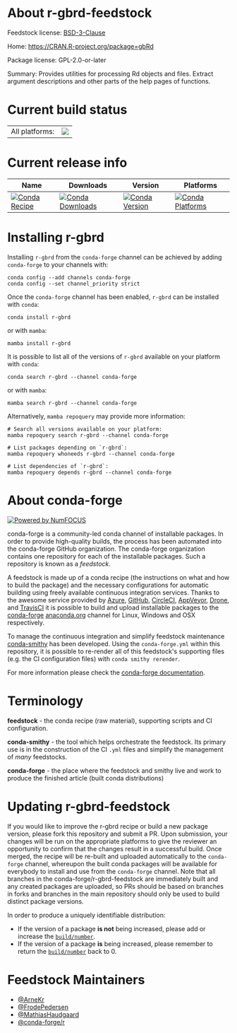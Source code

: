 About r-gbrd-feedstock
======================

Feedstock license: [BSD-3-Clause](https://github.com/conda-forge/r-gbrd-feedstock/blob/main/LICENSE.txt)

Home: https://CRAN.R-project.org/package=gbRd

Package license: GPL-2.0-or-later

Summary: Provides utilities for processing Rd objects and files. Extract argument descriptions and other parts of the help pages of functions.

Current build status
====================


<table><tr><td>All platforms:</td>
    <td>
      <a href="https://dev.azure.com/conda-forge/feedstock-builds/_build/latest?definitionId=1165&branchName=main">
        <img src="https://dev.azure.com/conda-forge/feedstock-builds/_apis/build/status/r-gbrd-feedstock?branchName=main">
      </a>
    </td>
  </tr>
</table>

Current release info
====================

| Name | Downloads | Version | Platforms |
| --- | --- | --- | --- |
| [![Conda Recipe](https://img.shields.io/badge/recipe-r--gbrd-green.svg)](https://anaconda.org/conda-forge/r-gbrd) | [![Conda Downloads](https://img.shields.io/conda/dn/conda-forge/r-gbrd.svg)](https://anaconda.org/conda-forge/r-gbrd) | [![Conda Version](https://img.shields.io/conda/vn/conda-forge/r-gbrd.svg)](https://anaconda.org/conda-forge/r-gbrd) | [![Conda Platforms](https://img.shields.io/conda/pn/conda-forge/r-gbrd.svg)](https://anaconda.org/conda-forge/r-gbrd) |

Installing r-gbrd
=================

Installing `r-gbrd` from the `conda-forge` channel can be achieved by adding `conda-forge` to your channels with:

```
conda config --add channels conda-forge
conda config --set channel_priority strict
```

Once the `conda-forge` channel has been enabled, `r-gbrd` can be installed with `conda`:

```
conda install r-gbrd
```

or with `mamba`:

```
mamba install r-gbrd
```

It is possible to list all of the versions of `r-gbrd` available on your platform with `conda`:

```
conda search r-gbrd --channel conda-forge
```

or with `mamba`:

```
mamba search r-gbrd --channel conda-forge
```

Alternatively, `mamba repoquery` may provide more information:

```
# Search all versions available on your platform:
mamba repoquery search r-gbrd --channel conda-forge

# List packages depending on `r-gbrd`:
mamba repoquery whoneeds r-gbrd --channel conda-forge

# List dependencies of `r-gbrd`:
mamba repoquery depends r-gbrd --channel conda-forge
```


About conda-forge
=================

[![Powered by
NumFOCUS](https://img.shields.io/badge/powered%20by-NumFOCUS-orange.svg?style=flat&colorA=E1523D&colorB=007D8A)](https://numfocus.org)

conda-forge is a community-led conda channel of installable packages.
In order to provide high-quality builds, the process has been automated into the
conda-forge GitHub organization. The conda-forge organization contains one repository
for each of the installable packages. Such a repository is known as a *feedstock*.

A feedstock is made up of a conda recipe (the instructions on what and how to build
the package) and the necessary configurations for automatic building using freely
available continuous integration services. Thanks to the awesome service provided by
[Azure](https://azure.microsoft.com/en-us/services/devops/), [GitHub](https://github.com/),
[CircleCI](https://circleci.com/), [AppVeyor](https://www.appveyor.com/),
[Drone](https://cloud.drone.io/welcome), and [TravisCI](https://travis-ci.com/)
it is possible to build and upload installable packages to the
[conda-forge](https://anaconda.org/conda-forge) [anaconda.org](https://anaconda.org/)
channel for Linux, Windows and OSX respectively.

To manage the continuous integration and simplify feedstock maintenance
[conda-smithy](https://github.com/conda-forge/conda-smithy) has been developed.
Using the ``conda-forge.yml`` within this repository, it is possible to re-render all of
this feedstock's supporting files (e.g. the CI configuration files) with ``conda smithy rerender``.

For more information please check the [conda-forge documentation](https://conda-forge.org/docs/).

Terminology
===========

**feedstock** - the conda recipe (raw material), supporting scripts and CI configuration.

**conda-smithy** - the tool which helps orchestrate the feedstock.
                   Its primary use is in the construction of the CI ``.yml`` files
                   and simplify the management of *many* feedstocks.

**conda-forge** - the place where the feedstock and smithy live and work to
                  produce the finished article (built conda distributions)


Updating r-gbrd-feedstock
=========================

If you would like to improve the r-gbrd recipe or build a new
package version, please fork this repository and submit a PR. Upon submission,
your changes will be run on the appropriate platforms to give the reviewer an
opportunity to confirm that the changes result in a successful build. Once
merged, the recipe will be re-built and uploaded automatically to the
`conda-forge` channel, whereupon the built conda packages will be available for
everybody to install and use from the `conda-forge` channel.
Note that all branches in the conda-forge/r-gbrd-feedstock are
immediately built and any created packages are uploaded, so PRs should be based
on branches in forks and branches in the main repository should only be used to
build distinct package versions.

In order to produce a uniquely identifiable distribution:
 * If the version of a package **is not** being increased, please add or increase
   the [``build/number``](https://docs.conda.io/projects/conda-build/en/latest/resources/define-metadata.html#build-number-and-string).
 * If the version of a package **is** being increased, please remember to return
   the [``build/number``](https://docs.conda.io/projects/conda-build/en/latest/resources/define-metadata.html#build-number-and-string)
   back to 0.

Feedstock Maintainers
=====================

* [@ArneKr](https://github.com/ArneKr/)
* [@FrodePedersen](https://github.com/FrodePedersen/)
* [@MathiasHaudgaard](https://github.com/MathiasHaudgaard/)
* [@conda-forge/r](https://github.com/conda-forge/r/)

